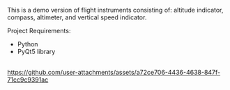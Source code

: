 This is a demo version of flight instruments consisting of: 
altitude indicator, compass, altimeter, and vertical speed indicator.

Project Requirements:
- Python
- PyQt5 library
<br></br>

https://github.com/user-attachments/assets/a72ce706-4436-4638-847f-71cc9c9391ac


